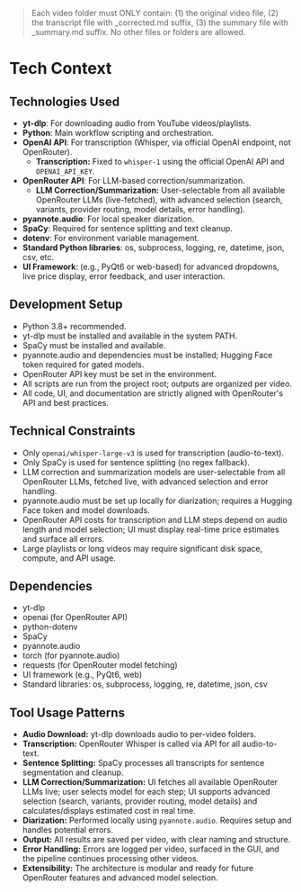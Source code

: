 > Each video folder must ONLY contain: (1) the original video file, (2) the transcript file with _corrected.md suffix, (3) the summary file with _summary.md suffix. No other files or folders are allowed.

# Tech Context

## Technologies Used

- **yt-dlp**: For downloading audio from YouTube videos/playlists.
- **Python**: Main workflow scripting and orchestration.
- **OpenAI API**: For transcription (Whisper, via official OpenAI endpoint, not OpenRouter).
  - **Transcription:** Fixed to `whisper-1` using the official OpenAI API and `OPENAI_API_KEY`.
- **OpenRouter API**: For LLM-based correction/summarization.
  - **LLM Correction/Summarization:** User-selectable from all available OpenRouter LLMs (live-fetched), with advanced selection (search, variants, provider routing, model details, error handling).
- **pyannote.audio**: For local speaker diarization.
- **SpaCy**: Required for sentence splitting and text cleanup.
- **dotenv**: For environment variable management.
- **Standard Python libraries**: os, subprocess, logging, re, datetime, json, csv, etc.
- **UI Framework**: (e.g., PyQt6 or web-based) for advanced dropdowns, live price display, error feedback, and user interaction.

## Development Setup

- Python 3.8+ recommended.
- yt-dlp must be installed and available in the system PATH.
- SpaCy must be installed and available.
- pyannote.audio and dependencies must be installed; Hugging Face token required for gated models.
- OpenRouter API key must be set in the environment.
- All scripts are run from the project root; outputs are organized per video.
- All code, UI, and documentation are strictly aligned with OpenRouter's API and best practices.

## Technical Constraints

- Only `openai/whisper-large-v3` is used for transcription (audio-to-text).
- Only SpaCy is used for sentence splitting (no regex fallback).
- LLM correction and summarization models are user-selectable from all OpenRouter LLMs, fetched live, with advanced selection and error handling.
- pyannote.audio must be set up locally for diarization; requires a Hugging Face token and model downloads.
- OpenRouter API costs for transcription and LLM steps depend on audio length and model selection; UI must display real-time price estimates and surface all errors.
- Large playlists or long videos may require significant disk space, compute, and API usage.

## Dependencies

- yt-dlp
- openai (for OpenRouter API)
- python-dotenv
- SpaCy
- pyannote.audio
- torch (for pyannote.audio)
- requests (for OpenRouter model fetching)
- UI framework (e.g., PyQt6, web)
- Standard libraries: os, subprocess, logging, re, datetime, json, csv

## Tool Usage Patterns

- **Audio Download:** yt-dlp downloads audio to per-video folders.
- **Transcription:** OpenRouter Whisper is called via API for all audio-to-text.
- **Sentence Splitting:** SpaCy processes all transcripts for sentence segmentation and cleanup.
- **LLM Correction/Summarization:** UI fetches all available OpenRouter LLMs live; user selects model for each step; UI supports advanced selection (search, variants, provider routing, model details) and calculates/displays estimated cost in real time.
- **Diarization:** Performed locally using `pyannote.audio`. Requires setup and handles potential errors.
- **Output:** All results are saved per video, with clear naming and structure.
- **Error Handling:** Errors are logged per video, surfaced in the GUI, and the pipeline continues processing other videos.
- **Extensibility:** The architecture is modular and ready for future OpenRouter features and advanced model selection.
